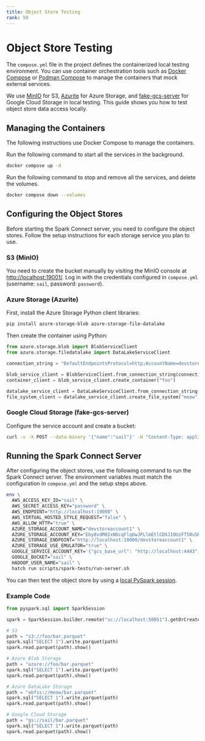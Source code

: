 ```yaml
---
title: Object Store Testing
rank: 50
---
```


# Object Store Testing

The `compose.yml` file in the project defines the containerized local testing environment.
You can use container orchestration tools such as [Docker Compose](https://docs.docker.com/compose/)
or [Podman Compose](https://github.com/containers/podman-compose) to manage the containers that mock external services.

We use [MinIO](https://min.io/) for S3, [Azurite](https://github.com/Azure/Azurite) for Azure Storage, and [fake-gcs-server](https://github.com/fsouza/fake-gcs-server) for Google Cloud Storage in local testing.
This guide shows you how to test object store data access locally.

## Managing the Containers

<!-- TODO: add instructions for Podman Compose -->

The following instructions use Docker Compose to manage the containers.

Run the following command to start all the services in the background.

```bash
docker compose up -d
```

Run the following command to stop and remove all the services, and delete the volumes.

```bash
docker compose down --volumes
```

## Configuring the Object Stores

Before starting the Spark Connect server, you need to configure the object stores. Follow the setup instructions for each storage service you plan to use.

### S3 (MinIO)

You need to create the bucket manually by visiting the MinIO console at <http://localhost:19001/>.
Log in with the credentials configured in `compose.yml` (username: `sail`, password: `password`).

### Azure Storage (Azurite)

First, install the Azure Storage Python client libraries:

```bash
pip install azure-storage-blob azure-storage-file-datalake
```

Then create the container using Python:

```python
from azure.storage.blob import BlobServiceClient
from azure.storage.filedatalake import DataLakeServiceClient

connection_string = "DefaultEndpointsProtocol=http;AccountName=devstoreaccount1;AccountKey=Eby8vdM02xNOcqFlqUwJPLlmEtlCDXJ1OUzFT50uSRZ6IFsuFq2UVErCz4I6tq/K1SZFPTOtr/KBHBeksoGMGw==;BlobEndpoint=http://localhost:10000/devstoreaccount1;"

blob_service_client = BlobServiceClient.from_connection_string(connection_string)
container_client = blob_service_client.create_container("foo")

datalake_service_client = DataLakeServiceClient.from_connection_string(connection_string)
file_system_client = datalake_service_client.create_file_system("meow")
```

### Google Cloud Storage (fake-gcs-server)

Configure the service account and create a bucket:

```bash
curl -v -X POST --data-binary '{"name":"sail"}' -H "Content-Type: application/json" "http://localhost:4443/storage/v1/b"
```

## Running the Spark Connect Server

After configuring the object stores, use the following command to run the Spark Connect server.
The environment variables must match the configuration in `compose.yml` and the setup steps above.

```bash
env \
  AWS_ACCESS_KEY_ID="sail" \
  AWS_SECRET_ACCESS_KEY="password" \
  AWS_ENDPOINT="http://localhost:19000" \
  AWS_VIRTUAL_HOSTED_STYLE_REQUEST="false" \
  AWS_ALLOW_HTTP="true" \
  AZURE_STORAGE_ACCOUNT_NAME="devstoreaccount1" \
  AZURE_STORAGE_ACCOUNT_KEY="Eby8vdM02xNOcqFlqUwJPLlmEtlCDXJ1OUzFT50uSRZ6IFsuFq2UVErCz4I6tq/K1SZFPTOtr/KBHBeksoGMGw==" \
  AZURE_STORAGE_ENDPOINT="http://localhost:10000/devstoreaccount1" \
  AZURE_STORAGE_USE_EMULATOR="true" \
  GOOGLE_SERVICE_ACCOUNT_KEY='{"gcs_base_url": "http://localhost:4443", "disable_oauth": true, "client_email": "", "private_key": "", "private_key_id": ""}' \
  GOOGLE_BUCKET="sail" \
  HADOOP_USER_NAME="sail" \
  hatch run scripts/spark-tests/run-server.sh
```

You can then test the object store by using a [local PySpark session](./pyspark-local.md).

### Example Code

```python
from pyspark.sql import SparkSession

spark = SparkSession.builder.remote("sc://localhost:50051").getOrCreate()

# S3
path = "s3://foo/bar.parquet"
spark.sql("SELECT 1").write.parquet(path)
spark.read.parquet(path).show()

# Azure Blob Storage
path = "azure://foo/bar.parquet"
spark.sql("SELECT 1").write.parquet(path)
spark.read.parquet(path).show()

# Azure DataLake Storage
path = "abfss://meow/bar.parquet"
spark.sql("SELECT 1").write.parquet(path)
spark.read.parquet(path).show()

# Google Cloud Storage
path = "gs://sail/bar.parquet"
spark.sql("SELECT 1").write.parquet(path)
spark.read.parquet(path).show()
```
